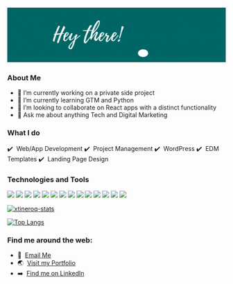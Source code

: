 ![header](https://raw.githubusercontent.com/xtineroq/xtineroq/master/Hello.gif)

### About Me
- 🔭 I’m currently working on a private side project
- 🌱 I’m currently learning GTM and Python
- 👯 I’m looking to collaborate on React apps with a distinct functionality
- 💬 Ask me about anything Tech and Digital Marketing

### What I do
✔️ &nbsp;Web/App Development  ✔️ &nbsp;Project Management  ✔️ &nbsp;WordPress  ✔️ &nbsp;EDM Templates  ✔️ &nbsp;Landing Page Design

### Technologies and Tools
![](https://img.shields.io/badge/HTML-informational?style=flat&logo=html5&logoColor=white&color=006666)
![](https://img.shields.io/badge/Code-CSS-informational?style=flat&logo=css3&logoColor=white&color=006666)
![](https://img.shields.io/badge/Code-JavaScript-informational?style=flat&logo=javascript&logoColor=white&color=006666)
![](https://img.shields.io/badge/Code-NodeJS-informational?style=flat&logo=node.js&logoColor=white&color=006666)
![](https://img.shields.io/badge/Tools-MySQL-informational?style=flat&logo=mysql&logoColor=white&color=006666)
![](https://img.shields.io/badge/Tools-MongoDB-informational?style=flat&logo=mongodb&logoColor=white&color=006666)
![](https://img.shields.io/badge/Tools-React-informational?style=flat&logo=react&logoColor=white&color=006666)
![](https://img.shields.io/badge/Tools-Redux-informational?style=flat&logo=redux&logoColor=white&color=006666)
![](https://img.shields.io/badge/Tools-Heroku-informational?style=flat&logo=heroku&logoColor=white&color=006666)
![](https://img.shields.io/badge/Tools-Wordpress-informational?style=flat&logo=wordpress&logoColor=white&color=006666)
![](https://img.shields.io/badge/Tools-InVision-informational?style=flat&logo=invision&logoColor=white&color=006666)
![](https://img.shields.io/badge/Tools-Asana-informational?style=flat&logo=asana&logoColor=white&color=006666)
![](https://img.shields.io/badge/Tools-JIRA-informational?style=flat&logo=jira&logoColor=white&color=006666)
![](https://img.shields.io/badge/Tools-Canva-informational?style=flat&logo=canva&logoColor=white&color=006666)

[![xtineroq-stats](https://github-readme-stats.vercel.app/api?username=xtineroq&count_private=true&show_icons=true&theme=gotham)](https://github.com/xtineroq/github-readme-stats)

[![Top Langs](https://github-readme-stats.vercel.app/api/top-langs/?username=xtineroq&layout=compact&theme=gotham)](https://github.com/xtineroq/github-readme-stats)

### Find me around the web:
- 📩 &nbsp;[Email Me](mailto:mcroque89@gmail.com)
- 🌏 &nbsp;[Visit my Portfolio](#)
- ➡️ &nbsp;[Find me on LinkedIn](https://www.linkedin.com/in/mcroque/)

